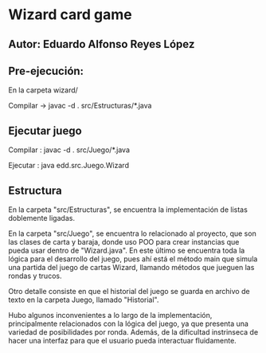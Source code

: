 # Wizard card game

## Autor: Eduardo Alfonso Reyes López

## Pre-ejecución:

En la carpeta wizard/

Compilar -> javac -d . src/Estructuras/*.java


## Ejecutar juego 

Compilar : javac -d . src/Juego/*.java

Ejecutar : java edd.src.Juego.Wizard

## Estructura

En la carpeta "src/Estructuras", se encuentra la implementación
de listas doblemente ligadas.

En la carpeta "src/Juego", se encuentra lo relacionado al proyecto,
que son las clases de carta y baraja, donde uso POO para crear
instancias que pueda usar dentro de "Wizard.java". En este último
se encuentra toda la lógica para el desarrollo del juego, pues
ahí está el método main que simula una partida del juego de cartas
Wizard, llamando métodos que jueguen las rondas y trucos.

Otro detalle consiste en que el historial del juego se guarda en
archivo de texto en la carpeta Juego, llamado "Historial".

Hubo algunos inconvenientes a lo largo de la implementación,
principalmente relacionados con la lógica del juego, ya que
presenta una variedad de posibilidades por ronda. Además, de la
dificultad instrinseca de hacer una interfaz para que el usuario
pueda interactuar fluidamente.